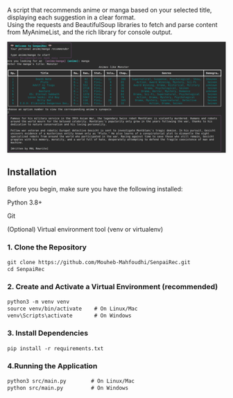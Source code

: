 A script that recommends anime or manga based on your selected title, displaying each suggestion in a clear format. <br>
Using the requests and BeautifulSoup libraries to fetch and parse content from MyAnimeList, and the rich library for console output.

<p align="center">
  <img src="images/script-working.png" alt="Script displaying anime recommendations" width="700"/>
</p>


## Installation
Before you begin, make sure you have the following installed:

Python 3.8+

Git

(Optional) Virtual environment tool (venv or virtualenv)

### 1. Clone the Repository
```
git clone https://github.com/Mouheb-Mahfoudhi/SenpaiRec.git
cd SenpaiRec 
```
### 2. Create and Activate a Virtual Environment (recommended)
```
python3 -m venv venv
source venv/bin/activate    # On Linux/Mac
venv\Scripts\activate       # On Windows
```
### 3. Install Dependencies
```
pip install -r requirements.txt
```
### 4.Running the Application
```
python3 src/main.py        # On Linux/Mac
python src/main.py         # On Windows
```
